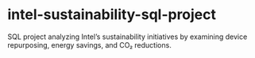 # intel-sustainability-sql-project
SQL project analyzing Intel’s sustainability initiatives by examining device repurposing, energy savings, and CO₂ reductions.
